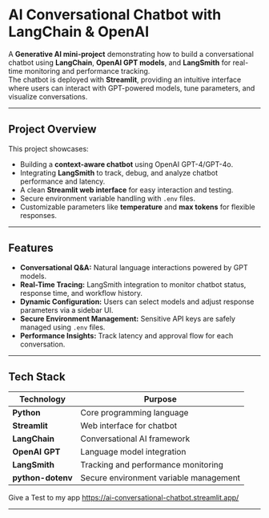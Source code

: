 # **AI Conversational Chatbot with LangChain & OpenAI**



A **Generative AI mini-project** demonstrating how to build a conversational chatbot using **LangChain**, **OpenAI GPT models**, and **LangSmith** for real-time monitoring and performance tracking.  
The chatbot is deployed with **Streamlit**, providing an intuitive interface where users can interact with GPT-powered models, tune parameters, and visualize conversations.

---

## **Project Overview**
This project showcases:
- Building a **context-aware chatbot** using OpenAI GPT-4/GPT-4o.
- Integrating **LangSmith** to track, debug, and analyze chatbot performance and latency.
- A clean **Streamlit web interface** for easy interaction and testing.
- Secure environment variable handling with `.env` files.
- Customizable parameters like **temperature** and **max tokens** for flexible responses.

---

## **Features**
-  **Conversational Q&A:** Natural language interactions powered by GPT models.  
-  **Real-Time Tracing:** LangSmith integration to monitor chatbot status, response time, and workflow history.  
-  **Dynamic Configuration:** Users can select models and adjust response parameters via a sidebar UI.  
-  **Secure Environment Management:** Sensitive API keys are safely managed using `.env` files.  
-  **Performance Insights:** Track latency and approval flow for each conversation.

---

## **Tech Stack**
| Technology   | Purpose |
|--------------|---------|
| **Python** | Core programming language |
| **Streamlit** | Web interface for chatbot |
| **LangChain** | Conversational AI framework |
| **OpenAI GPT** | Language model integration |
| **LangSmith** | Tracking and performance monitoring |
| **python-dotenv** | Secure environment variable management |

Give a Test to my app
https://ai-conversational-chatbot.streamlit.app/

---




